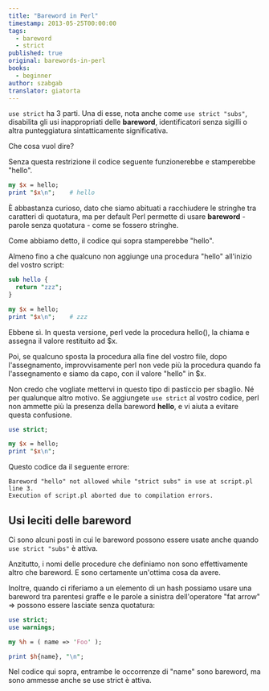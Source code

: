 ```yaml
---
title: "Bareword in Perl"
timestamp: 2013-05-25T00:00:00
tags:
  - bareword
  - strict
published: true
original: barewords-in-perl
books:
  - beginner
author: szabgab
translator: giatorta
---
```



`use strict` ha 3 parti. Una di esse, nota anche come `use strict "subs"`,
disabilita gli usi inappropriati delle <b>bareword</b>, identificatori senza sigilli o altra punteggiatura sintatticamente significativa.

Che cosa vuol dire?


Senza questa restrizione il codice seguente funzionerebbe e stamperebbe "hello".

```perl
my $x = hello;
print "$x\n";    # hello
```

È abbastanza curioso, dato che siamo abituati a racchiudere le stringhe tra caratteri di quotatura,
ma per default Perl permette di usare <b>bareword</b> - parole senza quotatura - come se fossero stringhe.

Come abbiamo detto, il codice qui sopra stamperebbe "hello".

Almeno fino a che qualcuno non aggiunge una procedura "hello" all'inizio del
vostro script:

```perl
sub hello {
  return "zzz";
}

my $x = hello;
print "$x\n";    # zzz
```

Ebbene sì. In questa versione, perl vede la procedura hello(), la chiama e assegna
il valore restituito ad $x.

Poi, se qualcuno sposta la procedura alla fine del vostro file,
dopo l'assegnamento, improvvisamente perl non vede più la procedura
quando fa l'assegnamento e siamo da capo, con il valore "hello" in $x.

Non credo che vogliate mettervi in questo tipo di pasticcio per sbaglio. Né per qualunque altro motivo.
Se aggiungete `use strict` al vostro codice, perl non ammette più la presenza della
bareword <b>hello</b>, e vi aiuta a evitare questa confusione.

```perl
use strict;

my $x = hello;
print "$x\n";
```

Questo codice da il seguente errore:

```
Bareword "hello" not allowed while "strict subs" in use at script.pl line 3.
Execution of script.pl aborted due to compilation errors.
```

## Usi leciti delle bareword

Ci sono alcuni posti in cui le bareword possono essere usate anche quando `use strict "subs"`
è attiva.

Anzitutto, i nomi delle procedure che definiamo non sono effettivamente altro che bareword.
E sono certamente un'ottima cosa da avere.

Inoltre, quando ci riferiamo a un elemento di un hash possiamo usare una bareword tra parentesi graffe
e le parole a sinistra dell'operatore "fat arrow" => possono essere lasciate senza quotatura:

```perl
use strict;
use warnings;

my %h = ( name => 'Foo' );

print $h{name}, "\n";
```

Nel codice qui sopra, entrambe le occorrenze di "name" sono bareword,
ma sono ammesse anche se use strict è attiva.


